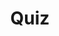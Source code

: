 ---
title: "Quiz"
passing_percentage: 70
layout: "test"
type: "test"
questions:
  - id: "q1"
    text: "What is the primary purpose of the BookInfo application in Istio demonstrations?"
    type: "single-answer"
    marks: 2
    options:
      - id: "a"
        text: "To showcase a real production e-commerce platform"
      - id: "b"
        text: "To demonstrate service mesh capabilities with polyglot microservices"
        is_correct: true
      - id: "c"
        text: "To provide a database management system"
  - id: "q2"
    text: "Which of the following are requirements for automatic sidecar injection? (Select all that apply)"
    type: "multiple-answers"
    marks: 2
    options:
      - id: "a"
        text: "Kubernetes API server supporting admissionregistration APIs"
        is_correct: true
      - id: "b"
        text: "Namespace labeled with istio-injection=enabled"
        is_correct: true
      - id: "c"
        text: "Manual proxy container configuration"
  - id: "q3"
    text: "What command is used to label a namespace for automatic sidecar injection?" 
    type: "short_answer" 
    marks: 2
    correct_answer: "kubectl label namespace default istio-injection=enabled" 
---